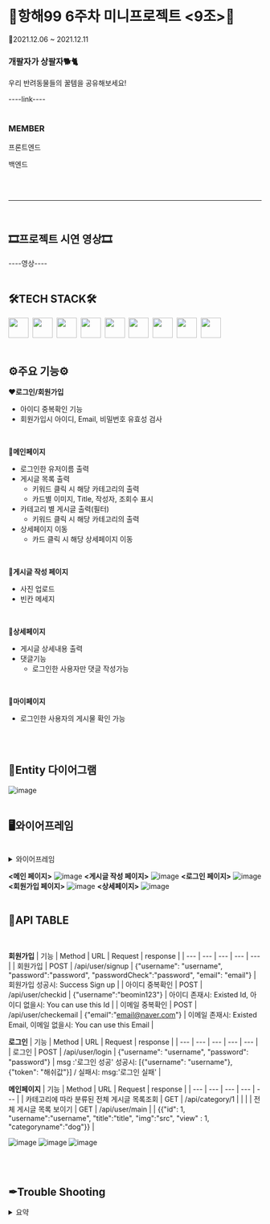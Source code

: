 # 🎊항해99 6주차 미니프로젝트 <9조>🎊
📆2021.12.06 ~ 2021.12.11
</br>

### 개팔자가 상팔자🐕🐈
<p>우리 반려동물들의 꿀템을 공유해보세요!</p>
----link----
</br>
</br>

### MEMBER

<p>프론트엔드</p>
<p>백엔드</p>
</br>
</br>

---
</br>

## 🎞프로젝트 시연 영상🎞
----영상----
</br>
</br>

## 🛠TECH STACK🛠
<img height="40" src="https://img.shields.io/badge/github-181717?style=flat&logo=github&logoColor=white"></a>&nbsp;
<img height="40" src="https://img.shields.io/badge/MySQL-005C84?style=flat&logo=mysql&logoColor=white"></a>&nbsp;
<img height="40" src="https://img.shields.io/badge/Springboot-47?style=flat&logo=Springboot&logoColor=white"/></a>&nbsp;
<img height="40" src="https://img.shields.io/badge/Java-ED8B00?style=flat&logo=java&logoColor=white"/></a>&nbsp;
<img height="40" src="https://img.shields.io/badge/JWT-000000?style=flat&logo=JSON%20web%20tokens&logoColor=white"></a>&nbsp;
<img height="40" src="https://img.shields.io/badge/Swagger-85EA2D?style=flat&logo=Swagger&logoColor=white"></a>&nbsp;
<img height="40" src="https://img.shields.io/badge/gradle-02303A?style=flat&logo=gradle&logoColor=white"></a>&nbsp;
<img height="40" src="https://img.shields.io/badge/Amazon_AWS-FF9900?style=flat&logo=amazonaws&logoColor=white"></a>&nbsp;
<img height="40" src="https://img.shields.io/badge/Notion-000000?style=flat&logo=notion&logoColor=white"></a>&nbsp;
</br>
</br>

## ⚙주요 기능⚙
❤**로그인/회원가입**
  - 아이디 중복확인 기능
  - 회원가입시 아이디, Email, 비밀번호 유효성 검사
  </br>
  
🧡**메인페이지**
  * 로그인한 유저이름 출력
  * 게시글 목록 출력
    - 키워드 클릭 시 해당 카테고리의 출력
    - 카드별 이미지, Title, 작성자, 조회수 표시
  * 카테고리 별 게시글 출력(필터)
    - 키워드 클릭 시 해당 카테고리의 출력
  * 상세페이지 이동
    - 카드 클릭 시 해당 상세페이지 이동
  </br>
  
💛**게시글 작성 페이지**
  * 사진 업로드
  * 빈칸 메세지
  </br>
  
💚**상세페이지**
  * 게시글 상세내용 출력
  * 댓글기능
    - 로그인한 사용자만 댓글 작성가능
</br>

💙**마이페이지**
  * 로그인한 사용자의 게시물 확인 가능
</br>
</br>

## 📅Entity 다이어그램
![image](https://user-images.githubusercontent.com/86363774/145669436-86147f96-db82-425f-90da-4e547e81d086.png)
</br>
</br>

## 🖥와이어프레임
</br>
<details>
    <summary>
        와이어프레임 
    </summary>
  
    <div markcown="1">

    </div>
</details>

**<메인 페이지>**
![image](https://user-images.githubusercontent.com/86363774/145669516-3b976230-9dfa-4d5a-9607-2e46fd99d928.png)
**<게시글 작성 페이지>**
![image](https://user-images.githubusercontent.com/86363774/145669517-71ab5f8b-a987-47fc-8042-80d39ef6dbe7.png)
**<로그인 페이지>**
![image](https://user-images.githubusercontent.com/86363774/145669519-0a9454c6-7eb2-41c5-a788-cf41b74727c1.png)
**<회원가입 페이지>**
![image](https://user-images.githubusercontent.com/86363774/145669523-d206b31e-d38d-48b0-ba5b-c6dd9f494a01.png)
**<상세페이지>**
![image](https://user-images.githubusercontent.com/86363774/145669525-d16e7d28-2889-461d-9772-2fb90831663c.png)
</br>
</br>

## 📜API TABLE
</br>
      
**회원가입**
| 기능 | Method | URL | Request | response |
| --- | --- | --- | --- | --- |
| 회원가입 | POST | /api/user/signup | {"username": "username", "password":"password", "passwordCheck":"password", "email": "email"} | 회원가입 성공시: Success Sign up |
| 아이디 중복확인 | POST | /api/user/checkid | {"username":"beomin123"} | 아이디 존재시: Existed Id, 아이디 없을시: You can use this Id |
| 이메일 중복확인 | POST | /api/user/checkemail | {"email":"email@naver.com"} | 이메일 존재시: Existed Email, 이메일 없을시: You can use this Email |
</br>
  
**로그인**
| 기능 | Method | URL | Request | response |
| --- | --- | --- | --- | --- |
| 로그인 | POST | /api/user/login | {"username": "username", "password": "password"} | msg :'로그인 성공' 성공시: [{"username": "username"}, {"token": "해쉬값"}] / 실패시: msg:'로그인 실패' |
  
**메인페이지**
| 기능 | Method | URL | Request | response |
| --- | --- | --- | --- | --- |
| 카테고리에 
따라 분류된 전체 게시글 
목록조회 | GET | /api/category/1 |  |  |
| 전체 게시글 목록 보이기 | GET | /api/user/main |  | {{"id": 1, "username":"username", "title":"title", "img":"src", "view" : 1, "categoryname":"dog"}} |
  
![image](https://user-images.githubusercontent.com/86363774/145669813-5e22eccd-eb4a-4c2d-a8cb-f561b9478f98.png)
![image](https://user-images.githubusercontent.com/86363774/145669824-218e9e81-6162-4a1c-b10a-566f0d6db688.png)
![image](https://user-images.githubusercontent.com/86363774/145669841-a2164ca2-5002-4a5b-b2bb-e8c29e77c7b3.png)

</br>
</br>

## ✒Trouble Shooting
<details>
    <summary>
        요약
    </summary>
    <div markcown="1">
        숨김페이지
    </div>
</details>
</br>
</br>
